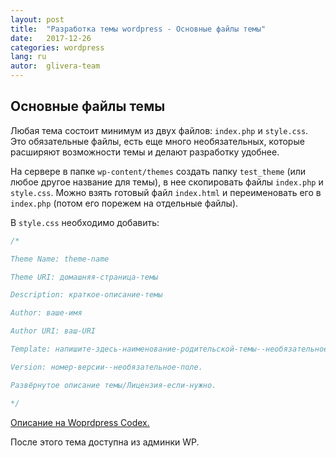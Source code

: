 ```yaml
---
layout: post
title:  "Разработка темы wordpress - Основные файлы темы"
date:   2017-12-26
categories: wordpress
lang: ru
autor:  glivera-team
---
```

## Основные файлы темы

Любая тема состоит минимум из двух файлов: ``index.php`` и ``style.css``. Это обязательные файлы, есть еще много необязательных, которые расширяют возможности темы и делают разработку удобнее.

На сервере в папке ``wp-content/themes`` создать папку ``test_theme`` (или любое другое название для темы), в нее скопировать файлы ``index.php`` и ``style.css``. Можно взять готовый файл ``index.html`` и переименовать его в ``index.php`` (потом его порежем на отдельные файлы).

В ``style.css`` необходимо добавить:

```CSS
/*

Theme Name: theme-name

Theme URI: домашняя-страница-темы

Description: краткое-описание-темы

Author: ваше-имя

Author URI: ваш-URI

Template: напишите-здесь-наименование-родительской-темы--необязательное-поле

Version: номер-версии--необязательное-поле.

Развёрнутое описание темы/Лицензия-если-нужно.

*/
```

[Описание на Woprdpress Codex.](https://codex.wordpress.org/%D0%A1%D0%BE%D0%B7%D0%B4%D0%B0%D0%BD%D0%B8%D0%B5_%D1%82%D0%B5%D0%BC#.D0.A2.D0.B0.D0.B1.D0.BB.D0.B8.D1.86.D0.B0_.D1.81.D1.82.D0.B8.D0.BB.D0.B5.D0.B9_.D1.82.D0.B5.D0.BC.D1.8B)

После этого тема доступна из админки WP.


